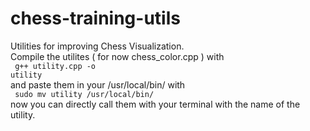 # chess-training-utils
Utilities for improving Chess Visualization.
<br>
Compile the utilites ( for now chess_color.cpp ) with
<br>    <code> g++ utility.cpp -o utility </code>
<br> and paste them in your /usr/local/bin/ with
<br>    <code> sudo mv utility /usr/local/bin/ </code>
<br>
now you can directly call them with your terminal with the name of the utility.
